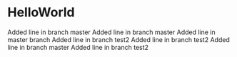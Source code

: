 # HelloWorld
Added line in branch master
Added line in branch master
Added line in master branch
Added line in branch test2
Added line in branch test2
Added line in branch master
Added line in branch test2
